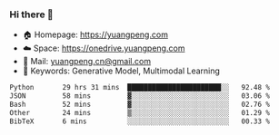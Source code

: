 ### Hi there 👋

- 🏠 Homepage: https://yuangpeng.com
- ☁️ Space: https://onedrive.yuangpeng.com
- 📧 Mail: yuangpeng.cn@gmail.com
- 🌅 Keywords: Generative Model, Multimodal Learning

<!--
**yuangpeng/yuangpeng** is a ✨ _special_ ✨ repository because its `README.md` (this file) appears on your GitHub profile.

Here are some ideas to get you started:

- 🔭 I’m currently working on ...
- 🌱 I’m currently learning ...
- 👯 I’m looking to collaborate on ...
- 🤔 I’m looking for help with ...
- 💬 Ask me about ...
- 📫 How to reach me: ...
- 😄 Pronouns: ...
- ⚡ Fun fact: ...
-->

<!--START_SECTION:waka-->

```txt
Python       29 hrs 31 mins  ███████████████████████░░   92.48 %
JSON         58 mins         ▓░░░░░░░░░░░░░░░░░░░░░░░░   03.06 %
Bash         52 mins         ▓░░░░░░░░░░░░░░░░░░░░░░░░   02.76 %
Other        24 mins         ▒░░░░░░░░░░░░░░░░░░░░░░░░   01.29 %
BibTeX       6 mins          ░░░░░░░░░░░░░░░░░░░░░░░░░   00.33 %
```

<!--END_SECTION:waka-->
